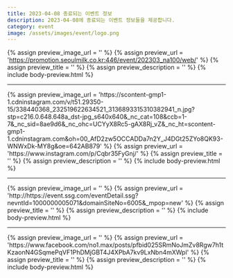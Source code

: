 ```yaml
---
title: 2023-04-08 종료되는 이벤트 정보
description: 2023-04-08에 종료되는 이벤트 정보들을 제공합니다.
category: event
image: /assets/images/event/logo.png
---
```

{% assign preview_image_url = '' %}
{% assign preview_url = 'https://promotion.seoulmilk.co.kr:446/event/202303_na100/web/' %}
{% assign preview_title = '' %}
{% assign preview_description = '' %}
{% include body-preview.html %}
<hr>{% assign preview_image_url = 'https://scontent-gmp1-1.cdninstagram.com/v/t51.29350-15/338440368_232519622634521_3136893315310382941_n.jpg?stp=c216.0.648.648a_dst-jpg_s640x640&amp;_nc_cat=108&amp;ccb=1-7&amp;_nc_sid=8ae9d6&amp;_nc_ohc=UCYyX8Rc5-gAX8Rj_vZ&amp;_nc_ht=scontent-gmp1-1.cdninstagram.com&amp;oh=00_AfD2zw5OCCADDa7n2Y_J4DGt25ZYo8QK93-WNWxDk-MY8g&amp;oe=642AB879' %}
{% assign preview_url = 'https://www.instagram.com/p/Cqbr35FyGnj/' %}
{% assign preview_title = '' %}
{% assign preview_description = '' %}
{% include body-preview.html %}
<hr>{% assign preview_image_url = '' %}
{% assign preview_url = 'http://https://event.ssg.com/eventDetail.ssg?nevntId=1000000005071&domainSiteNo=6005&_mpop=new' %}
{% assign preview_title = '' %}
{% assign preview_description = '' %}
{% include body-preview.html %}
<hr>{% assign preview_image_url = '' %}
{% assign preview_url = 'https://www.facebook.com/no1.max/posts/pfbid025SRmNoJmZv8Rgw7h1tKzaonN4GSqmePqVF1PhDMjGBT4J4XPbA7kv9LxNbn4mXWpl' %}
{% assign preview_title = '' %}
{% assign preview_description = '' %}
{% include body-preview.html %}